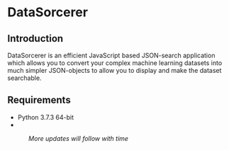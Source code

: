 # DataSorcerer

## Introduction

DataSorcerer is an efficient JavaScript based JSON-search application which allows you to convert your complex machine learning datasets into much simpler JSON-objects to allow you to display and make the dataset searchable.

## Requirements

<ul>
    <li>Python 3.7.3 64-bit</li>
    <li></li>
<ul>

_More updates will follow with time_
